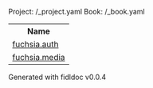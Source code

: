 Project: /_project.yaml
Book: /_book.yaml

<table>
<tr><th>Name</th></tr>
<tr><td><a href="fuchsia.auth/index">fuchsia.auth</a></td></tr>
<tr><td><a href="fuchsia.media/index">fuchsia.media</a></td></tr>
</table>

Generated with fidldoc v0.0.4